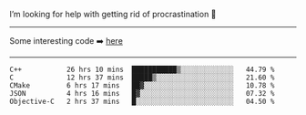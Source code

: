 I’m looking for help with getting rid of procrastination 🤔

-----

Some interesting code :arrow_right: [here](https://github.com/zhen8838/playground)

-----

<!--START_SECTION:waka-->
```text
C++           26 hrs 10 mins  ███████████▒░░░░░░░░░░░░░   44.79 % 
C             12 hrs 37 mins  █████▒░░░░░░░░░░░░░░░░░░░   21.60 % 
CMake         6 hrs 17 mins   ██▓░░░░░░░░░░░░░░░░░░░░░░   10.78 % 
JSON          4 hrs 16 mins   █▓░░░░░░░░░░░░░░░░░░░░░░░   07.32 % 
Objective-C   2 hrs 37 mins   █░░░░░░░░░░░░░░░░░░░░░░░░   04.50 % 
```
<!--END_SECTION:waka-->

<!--
**zhen8838/zhen8838** is a ✨ _special_ ✨ repository because its `README.md` (this file) appears on your GitHub profile.

Here are some ideas to get you started:

- 🔭 I’m currently working on ...
- 🌱 I’m currently learning ...
- 👯 I’m looking to collaborate on ...
 ...
- 💬 Ask me about ...
- 📫 How to reach me: ...
- 😄 Pronouns: ...
- ⚡ Fun fact: ...
-->
